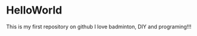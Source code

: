 HelloWorld
==========

This is my first repository on github
I love badminton, DIY and programing!!!
